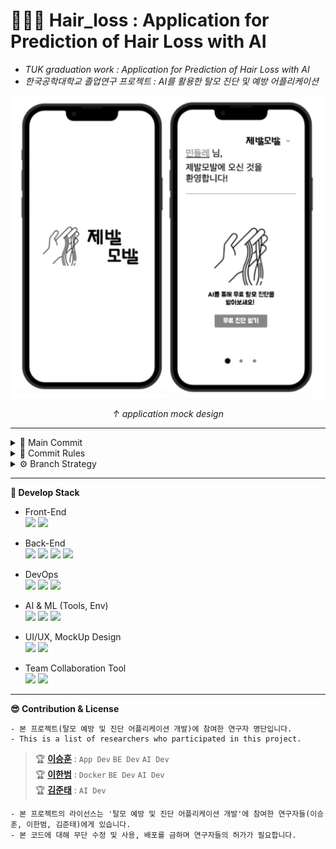 # 👨🏻‍🦲 Hair_loss : Application for Prediction of Hair Loss with AI
- _TUK graduation work : Application for Prediction of Hair Loss with AI_                 
- _한국공학대학교 졸업연구 프로젝트 : AI를 활용한 탈모 진단 및 예방 어플리케이션_    


<p align="center">
  <img src="https://github.com/CodingLeeSeungHoon/HairLossDetection/blob/deploy/design/mockup/mock_sample.png" />
  
</p>
<p align="center">
  <i>↑ application mock design </i>
  
</p>

---

<details>
    <summary>🔎 Main Commit</summary>

 ```
 주요 Commit과 작성자를 같이 표기
 ```
 No major commits yet..

</details>
 
<details>
    <summary>📑 Commit Rules</summary>

 ```
 Commit Rule
 [JBMB-Jira_Ticket_Num] Commit contents (contributor)
 ex) [JBMB-0001] BE Dto, Dao, Controller 구성 (이승훈)
 ```


</details>
 
 
<details>
    <summary>⚙ Branch Strategy</summary>

 No major branch strategy yet..

</details>
 
---    
**💎 Develop Stack**
- Front-End    
  <img src="https://img.shields.io/badge/flutter-02569B?style=for-the-badge&logo=flutter&logoColor=white"> <img src="https://img.shields.io/badge/vscode-007ACC?style=for-the-badge&logo=visualstudiocode&logoColor=white">

- Back-End  
<img src="https://img.shields.io/badge/JAVA-007396?style=for-the-badge&logo=java&logoColor=white"> <img src="https://img.shields.io/badge/Spring-6DB33F?style=for-the-badge&logo=Spring&logoColor=white"> <img src="https://img.shields.io/badge/mysql-4479A1?style=for-the-badge&logo=mysql&logoColor=white"> <img src="https://img.shields.io/badge/intellij-000000?style=for-the-badge&logo=intellijidea&logoColor=white">

- DevOps    
  <img src="https://img.shields.io/badge/aws-232F3E?style=for-the-badge&logo=amazonaws&logoColor=white"> <img src="https://img.shields.io/badge/docker-2496ED?style=for-the-badge&logo=docker&logoColor=white"> <img src="https://img.shields.io/badge/jenkins-D24939?style=for-the-badge&logo=jenkins&logoColor=white">


- AI & ML (Tools, Env)    
  <img src="https://img.shields.io/badge/colab-F9AB00?style=for-the-badge&logo=googlecolab&logoColor=white"> <img src="https://img.shields.io/badge/scikit_learn-F7931E?style=for-the-badge&logo=scikit-learn&logoColor=white"> <img src="https://img.shields.io/badge/tensorflow-FF6F00?style=for-the-badge&logo=tensorflow&logoColor=white"> 
  
- UI/UX, MockUp Design    
  <img src="https://img.shields.io/badge/proto.io-34A7C1?style=for-the-badge&logo=proto.io&logoColor=white"> <img src="https://img.shields.io/badge/adobe_photoshop-31A8FF?style=for-the-badge&logo=adobephotoshop&logoColor=white"> 
  
- Team Collaboration Tool    
  <img src="https://img.shields.io/badge/github-181717?style=for-the-badge&logo=github&logoColor=white"> <img src="https://img.shields.io/badge/jira-0052CC?style=for-the-badge&logo=jira&logoColor=white">


---    
**😎 Contribution & License**
```
- 본 프로젝트(탈모 예방 및 진단 어플리케이션 개발)에 참여한 연구자 명단입니다.
- This is a list of researchers who participated in this project.
```  
> 🏆 **[이승훈](https://github.com/CodingLeeSeungHoon)** : ```App Dev``` ```BE Dev``` ```AI Dev```    
> 🏆 **[이한범](https://github.com/Y-greatigr)** : ```Docker``` ```BE Dev``` ```AI Dev```     
> 🏆 **[김준태](https://github.com/KZunT)** : ```AI Dev```    

```
- 본 프로젝트의 라이선스는 '탈모 예방 및 진단 어플리케이션 개발'에 참여한 연구자들(이승훈, 이한범, 김준태)에게 있습니다.
- 본 코드에 대해 무단 수정 및 사용, 배포를 금하며 연구자들의 허가가 필요합니다.
```
